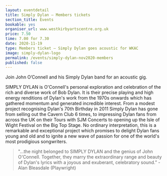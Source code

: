 ```yaml
---
layout: eventdetail
title: Simply Dylan – Members tickets
section_title: Events
bookable: yes
organiser_url: www.westkirbyartscentre.org.uk
price: 7.50
time: 7.00 for 7.30
date: 2020-11-19
type: Members ticket – Simply Dylan goes acoustic for WKAC
image: simply-dylan-logo
permalink: /events/simply-dylan-nov2020-members
published: false
---
```


Join John O’Connell and his Simply Dylan band for an acoustic gig.

SIMPLY DYLAN is O'Connell's personal exploration and celebration of the rich and diverse work of Bob Dylan. It is their precise playing and high energy renditions of Dylan's work from the 1970s onwards which has gathered momentum and generated incredible interest. From a modest project recognising Dylan's 70th Birthday in 2011 Simply Dylan has gone from selling out the Cavern Club 6 times, to impressing Dylan fans from across the UK on their Tours with SJM Concerts to opening up the Isle of Wight Festival on the Big Top Stage. No ordinary interpretation, this is a remarkable and exceptional project which promises to delight Dylan fans young and old and to ignite a new wave of passion for one of the world's most prodigious songwriters.

> "…the night belonged to SIMPLY DYLAN and the genius of John O'Connell. Together, they marry the extraordinary range and beauty of Dylan's lyrics with a joyous and exuberant, celebratory sound.” - Alan Bleasdale (Playwright)

